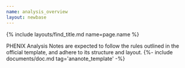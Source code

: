 ```yaml
---
name: analysis_overview
layout: newbase
---
```

{% include layouts/find_title.md name=page.name %}

PHENIX Analysis Notes are expected to follow the rules outlined in the official template, and adhere to its structure and layout.
{%- include documents/doc.md tag='ananote_template' -%}
